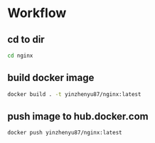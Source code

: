 # Workflow
## cd to dir
```bash
cd nginx
```
## build docker image
```bash
docker build . -t yinzhenyu87/nginx:latest
```
## push image to hub.docker.com
```bash
docker push yinzhenyu87/nginx:latest
```